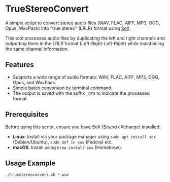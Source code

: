# TrueStereoConvert

A simple script to convert stereo audio files (WAV, FLAC, AIFF, MP3, OGG, Opus, WavPack) into "true stereo" (LRLR) format using [SoX](http://sox.sourceforge.net/). 

This tool processes audio files by duplicating the left and right channels and outputting them in the LRLR format (Left-Right-Left-Right) while maintaining the same channel information.

## Features

- Supports a wide range of audio formats: WAV, FLAC, AIFF, MP3, OGG, Opus, and WavPack.
- Simple batch conversion by terminal command.
- The output is saved with the suffix `_DTS` to indicate the processed format.
  

## Prerequisites

Before using this script, ensure you have SoX (Sound eXchange) installed:
  - **Linux**: Install via your package manager using `sudo apt install sox` (Debian/Ubuntu), `sudo dnf in sox` (Fedora) etc.
  - **macOS**: Install using `brew install sox` (Homebrew).

## Usage Example

```shell
./truestereoconvert.sh *.wav
```
